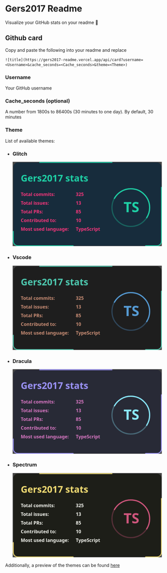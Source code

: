 # Gers2017 Readme

Visualize your GitHub stats on your readme 🐙 

## Github card

Copy and paste the following into your readme and replace

```
![title](https://gers2017-readme.vercel.app/api/card?username=<Username>&cache_seconds=<Cache_seconds>&theme=<Theme>)
```

### Username

Your GitHub username

### Cache_seconds (optional)

A number from 1800s to 86400s (30 minutes to one day). By default, 30 minutes

### Theme

List of available themes:

- ### Glitch
  ![glitch](resources/glitch.png)
- ### Vscode
  ![vscode](resources/vscode.png)
- ### Dracula
  ![dracula](resources/dracula.png)
- ### Spectrum
  ![spectrum](resources/spectrum.png)

Additionally, a preview of the themes can be found [here](!https://gers2017-readme.vercel.app/)

